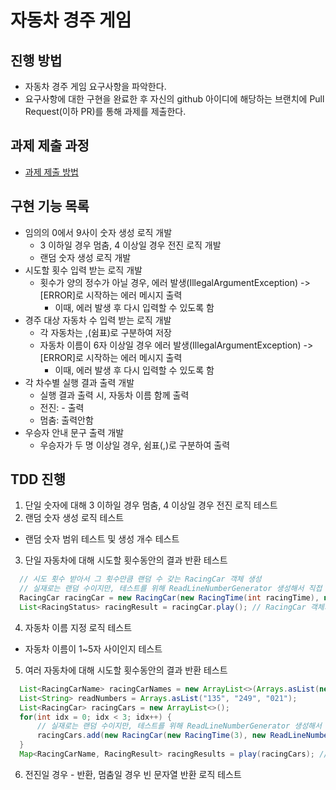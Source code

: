 # 자동차 경주 게임
## 진행 방법
* 자동차 경주 게임 요구사항을 파악한다.
* 요구사항에 대한 구현을 완료한 후 자신의 github 아이디에 해당하는 브랜치에 Pull Request(이하 PR)를 통해 과제를 제출한다.

## 과제 제출 과정
* [과제 제출 방법](https://github.com/next-step/nextstep-docs/tree/master/precourse)

## 구현 기능 목록
* 임의의 0에서 9사이 숫자 생성 로직 개발
  * 3 이하일 경우 멈춤, 4 이상일 경우 전진 로직 개발
  * 랜덤 숫자 생성 로직 개발
* 시도할 횟수 입력 받는 로직 개발
  * 횟수가 양의 정수가 아닐 경우, 에러 발생(IllegalArgumentException) -> [ERROR]로 시작하는 에러 메시지 출력
    * 이때, 에러 발생 후 다시 입력할 수 있도록 함
* 경주 대상 자동차 수 입력 받는 로직 개발
  * 각 자동차는 ,(쉼표)로 구분하여 저장
  * 자동차 이름이 6자 이상일 경우 에러 발생(IllegalArgumentException) -> [ERROR]로 시작하는 에러 메시지 출력
    * 이때, 에러 발생 후 다시 입력할 수 있도록 함
* 각 차수별 실행 결과 출력 개발
  * 실행 결과 출력 시, 자동차 이름 함께 출력
  * 전진: - 출력
  * 멈춤: 출력안함
* 우승자 안내 문구 출력 개발
  * 우승자가 두 명 이상일 경우, 쉼표(,)로 구분하여 출력

## TDD 진행
1. 단일 숫자에 대해 3 이하일 경우 멈춤, 4 이상일 경우 전진 로직 테스트 
2. 랜덤 숫자 생성 로직 테스트
  * 랜덤 숫자 범위 테스트 및 생성 개수 테스트
3. 단일 자동차에 대해 시도할 횟수동안의 결과 반환 테스트
  ```java
    // 시도 횟수 받아서 그 횟수만큼 랜덤 수 갖는 RacingCar 객체 생성
    // 실재로는 랜덤 수이지만, 테스트를 위해 ReadLineNumberGenerator 생성해서 직접 값 넣어서 테스트
    RacingCar racingCar = new RacingCar(new RacingTime(int racingTime), new ReadLineNumberGenerater(Arrays.asList(...)), new RacingCarName(string racingCarName)); 
    List<RacingStatus> racingResult = racingCar.play(); // RacingCar 객체의 실행결과를 담은 리스트 반환
  ```
4. 자동차 이름 지정 로직 테스트
  * 자동차 이름이 1~5자 사이인지 테스트
5. 여러 자동차에 대해 시도할 횟수동안의 결과 반환 테스트
  ```java
    List<RacingCarName> racingCarNames = new ArrayList<>(Arrays.asList(new RacingCarName("bob"), new RacingCarName("kebin")));
    List<String> readNumbers = Arrays.asList("135", "249", "021");
    List<RacingCar> racingCars = new ArrayList<>();
    for(int idx = 0; idx < 3; idx++) {
        // 실재로는 랜덤 수이지만, 테스트를 위해 ReadLineNumberGenerator 생성해서 직접 값 넣어서 테스트
        racingCars.add(new RacingCar(new RacingTime(3), new ReadLineNumberGenerater(readNumbers.get(idx)), racingCarNames.get(idx)));
    }
    Map<RacingCarName, RacingResult> racingResults = play(racingCars); // RacingCar 클래스 내 static 메소드로 play 구현
  ```
6. 전진일 경우 - 반환, 멈춤일 경우 빈 문자열 반환 로직 테스트